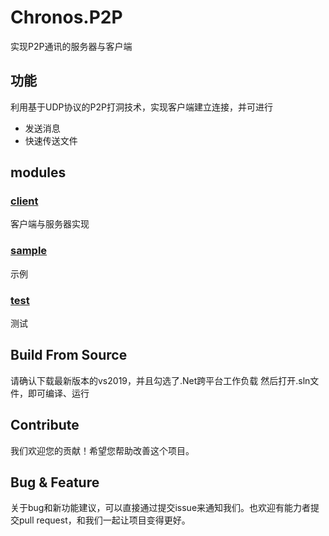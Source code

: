 # Chronos.P2P
实现P2P通讯的服务器与客户端

## 功能
利用基于UDP协议的P2P打洞技术，实现客户端建立连接，并可进行
- 发送消息
- 快速传送文件
## modules
### [client](./Chronos.P2P.Client)
客户端与服务器实现
### [sample](./Chronos.P2P.Server.Sample)
示例
### [test](./Chronos.P2P.Test)
测试
## Build From Source  

请确认下载最新版本的vs2019，并且勾选了.Net跨平台工作负载
然后打开.sln文件，即可编译、运行

## Contribute

我们欢迎您的贡献！希望您帮助改善这个项目。

## Bug & Feature
关于bug和新功能建议，可以直接通过提交issue来通知我们。也欢迎有能力者提交pull request，和我们一起让项目变得更好。
